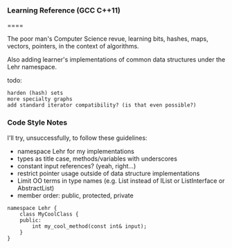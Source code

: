 ### Learning Reference (GCC C++11)

====

The poor man's Computer Science revue, learning bits, hashes, maps, vectors, pointers, in the context of algorithms.

Also adding learner's implementations of common data structures under the Lehr namespace.


todo:

    harden (hash) sets
    more specialty graphs
    add standard iterator compatibility? (is that even possible?)

### Code Style Notes

I'll try, unsuccessfully, to follow these guidelines:
- namespace Lehr for my implementations
- types as title case, methods/variables with underscores
- constant input references? (yeah, right...)
- restrict pointer usage outside of data structure implementations
- Limit OO terms in type names (e.g. List instead of IList or ListInterface or AbstractList)
- member order: public, protected, private

````
namespace Lehr {
    class MyCoolClass {
    public:
        int my_cool_method(const int& input);
    }
}
````
